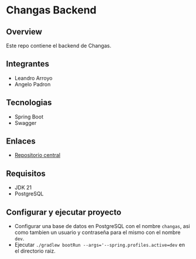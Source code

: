# Changas Backend

## Overview
Este repo contiene el backend de Changas. 

## Integrantes
- Leandro Arroyo
- Angelo Padron

## Tecnologias
- Spring Boot
- Swagger

## Enlaces
- [Repositorio central](http://github.com/angelodpadron/changas-doc)

## Requisitos
- JDK 21
- PostgreSQL

## Configurar y ejecutar proyecto
- Configurar una base de datos en PostgreSQL con el nombre `changas`, asi como tambien un usuario y contraseña para el mismo con el nombre `dev`.
- Ejecutar `./gradlew bootRun --args='--spring.profiles.active=dev` en el directorio raiz.